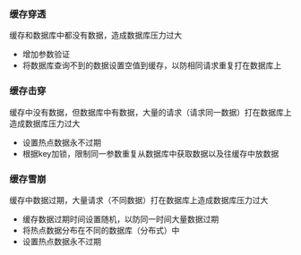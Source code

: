 


### 缓存穿透

缓存和数据库中都没有数据，造成数据库压力过大

* 增加参数验证
* 将数据库查询不到的数据设置空值到缓存，以防相同请求重复打在数据库上

### 缓存击穿

缓存中没有数据，但数据库中有数据，大量的请求（请求同一数据）打在数据库上造成数据库压力过大

* 设置热点数据永不过期
* 根据key加锁，限制同一参数重复从数据库中获取数据以及往缓存中放数据

### 缓存雪崩

缓存中数据过期，大量请求（不同数据）打在数据库上造成数据库压力过大

* 缓存数据过期时间设置随机，以防同一时间大量数据过期
* 将热点数据分布在不同的数据库（分布式）中
* 设置热点数据永不过期